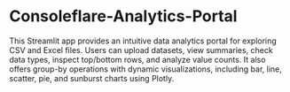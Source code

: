 # Consoleflare-Analytics-Portal
This Streamlit app provides an intuitive data analytics portal for exploring CSV and Excel files. Users can upload datasets, view summaries, check data types, inspect top/bottom rows, and analyze value counts. It also offers group-by operations with dynamic visualizations, including bar, line, scatter, pie, and sunburst charts using Plotly.
